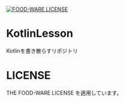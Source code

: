 [![FOOD-WARE LICENSE](https://img.shields.io/badge/license-FOODWARE%F0%9F%8D%A3%F0%9F%8D%BB%F0%9F%A5%A9-blue)](https://github.com/nao1215/food-ware-license)  
# KotlinLesson
Kotlinを書き散らすリポジトリ

# LICENSE
THE FOOD-WARE LICENSE を適用しています。
